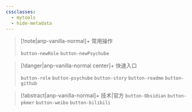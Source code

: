 ```yaml
---
cssclasses:
  - mytools
  - hide-metadata
---
```

> [!note|anp-vanilla-normal]+ 常用操作
> 
> `button-newRole` `button-newPsychube`

> [!danger|anp-vanilla-normal center]+ 快速入口
> 
> `button-role` `button-psychube` `button-story` `button-readme` `button-github`

> [!abstract|anp-vanilla-normal]+ 技术|官方
> `button-Obsidian` `button-pkmer` `button-weibo` `button-bilibili`
